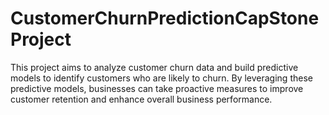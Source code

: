 # CustomerChurnPredictionCapStoneProject
This project aims to analyze customer churn data and build predictive models to identify customers who are likely to churn. By leveraging these predictive models, businesses can take proactive measures to improve customer retention and enhance overall business performance.

